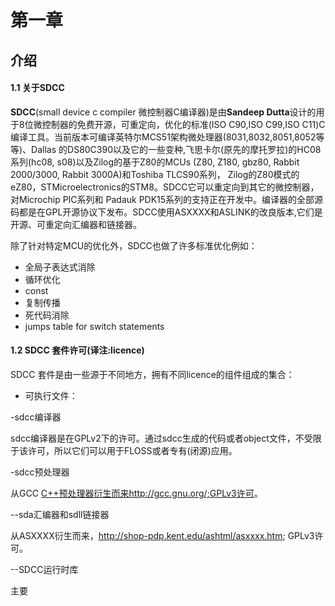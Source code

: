 第一章
======

介绍
----

#### 1.1 关于SDCC

**SDCC**(small device c compiler 微控制器C编译器)是由**Sandeep
Dutta**设计的用于8位微控制器的免费开源，可重定向，优化的标准(ISO C90,ISO
C99,ISO
C11)C编译工具。当前版本可编译英特尔MCS51架构微处理器(8031,8032,8051,8052等等)、Dallas
的DS80C390以及它的一些变种,飞思卡尔(原先的摩托罗拉)的HC08系列(hc08,
s08)以及Zilog的基于Z80的MCUs (Z80, Z180, gbz80, Rabbit 2000/3000, Rabbit
3000A)和Toshiba TLCS90系列，
Zilog的Z80模式的eZ80，STMicroelectronics的STM8。SDCC它可以重定向到其它的微控制器，对Microchip
PIC系列和 Padauk
PDK15系列的支持正在开发中。编译器的全部源码都是在GPL开源协议下发布。SDCC使用ASXXXX和ASLINK的改良版本,它们是开源、可重定向汇编器和链接器。

除了针对特定MCU的优化外，SDCC也做了许多标准优化例如：

-   全局子表达式消除
-   循环优化
-   const
-   复制传播
-   死代码消除
-   jumps table for switch statements

#### 1.2 SDCC 套件许可(译注:licence)

SDCC 套件是由一些源于不同地方，拥有不同licence的组件组成的集合：

-   可执行文件：

-sdcc编译器

sdcc编译器是在GPLv2下的许可。通过sdcc生成的代码或者object文件，不受限于该许可，所以它们可以用于FLOSS或者专有(闭源)应用。

-sdcc预处理器

从GCC
[C++预处理器衍生而来http://gcc.gnu.org/;GPLv3许可](#Home:CNC:翻译:SDCC官方使用手册:C++预处理器衍生而来http:gcc.gnu.org;GPLv3许可)。

--sda汇编器和sdll链接器

从ASXXXX衍生而来，<http://shop-pdp.kent.edu/ashtml/asxxxx.htm>;
GPLv3许可。

--SDCC运行时库

主要
